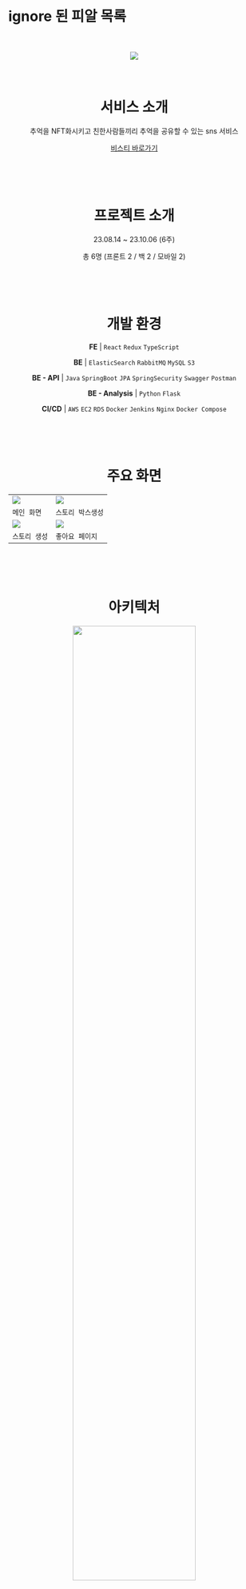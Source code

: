 # ignore 된 피알 목록

<div align=center>

<br>
<br>

<img src="https://github.com/NineToSixVisti/visti/assets/122581063/ef81079d-af4e-4e49-a3c8-766a254b6c51"/>

<br>
<br>
<br>

# 서비스 소개

추억을 NFT화시키고 친한사람들끼리 추억을 공유할 수 있는 sns 서비스

[비스티 바로가기](https://)

<br>
<br>
<br>

# 프로젝트 소개

23.08.14 ~ 23.10.06 (6주)

총 6명 (프론트 2 / 백 2 / 모바일 2)

<br>
<br>
<br>

# 개발 환경

**FE** | `React` `Redux`  `TypeScript` 

**BE** | `ElasticSearch` `RabbitMQ` `MySQL` `S3`

**BE - API** | `Java` `SpringBoot` `JPA` `SpringSecurity` `Swagger` `Postman`

**BE - Analysis** | `Python` `Flask`

**CI/CD** | `AWS` `EC2` `RDS` `Docker` `Jenkins` `Nginx` `Docker Compose`

<br>
<br>
<br>

# 주요 화면

|                                                                                                           |                                                                                                           |
| --------------------------------------------------------------------------------------------------------- | --------------------------------------------------------------------------------------------------------- |
| <img src="https://github.com/NineToSixVisti/visti/assets/122581063/00bb1787-b5fb-438b-8cbe-0fcbf779692e"> | <img src="https://github.com/NineToSixVisti/visti/assets/122581063/00255102-5e89-4960-bb24-522692a3fcae"> |
| `메인 화면`                                                                                               | `스토리 박스생성`                                                                                         |
| <img src="https://github.com/NineToSixVisti/visti/assets/122581063/c7702306-c6cc-405c-9134-37af8d4d1a80"> | <img src="https://github.com/NineToSixVisti/visti/assets/122581063/413512f6-8d87-44e7-b7e2-09dd28fc4566"> |
| `스토리 생성`                                                                              | `좋아요 페이지`                                                           |

<br>
<br>
<br>

# 아키텍처

<img width="70%" src="https://github.com/NineToSixVisti/visti/assets/122581063/bfa76df8-f0ab-4182-b08a-0f3b8c295230">

<br>
<br>
<br>

# ERD

<img width="70%" src="https://user-images.githubusercontent.com/59721896/231406400-f64002b7-f93c-40c3-9867-fad448ecc124.png">

<br>
<br>
<br>

# 와이어 프레임
https://www.figma.com/file/DBLzpID3epm1GBpNFf99oA/9To6_%EB%B9%84%EC%8A%A4%ED%8B%B0?type=design&node-id=0%3A1&mode=design&t=7QhgqdNQAlQ6aNUZ-1

<br>
<br>
<br>

</div>

</div>

## 1. application.properties

```
# MySQL
spring.datasource.url={your db}
spring.datasource.username={your username}
spring.datasource.password={your password}
spring.datasource.driver-class-name=com.mysql.cj.jdbc.Driver


# JPA
spring.jpa.show-sql=true
spring.jpa.properties.hibernate.format_sql=false
spring.jpa.hibernate.ddl-auto=none

# Redis
spring.data.redis.host={localhost}
spring.data.redis.port=6379 {default redis port}

#Logger
logging.level.org.springframework.security=DEBUG

# Swagger springdoc-ui Configuration
springdoc.packages-to-scan=com.spring.demo
springdoc.api-docs.path=/v3/api-docs
springdoc.api-docs.groups.enabled=true
springdoc.api-docs.enabled=true

springdoc.cache.disabled=true
springdoc.show-actuator=true

springdoc.swagger-ui.path=/swagger-ui.html
springdoc.swagger-ui.operations-sorter=alpha
springdoc.swagger-ui.tags-sorter=alpha

springdoc.default-consumes-media-type=application/json;charset=UTF-8
springdoc.default-produces-media-type=application/json;charset=UTF-8

# JWT
jwt.secret.key={secret.key}

# mail
spring.mail.host=smtp.gmail.com
spring.mail.port=587
spring.mail.username={admin email}
spring.mail.password={pass-word}
spring.mail.properties.mail.smtp.auth=true
spring.mail.properties.mail.smtp.timeout=5000
spring.mail.properties.mail.smtp.starttls.enable=true

# S3
cloud.aws.region.static=ap-northeast-2
cloud.aws.stack.auto-=false
cloud.aws.credentials.accessKey={ACCESS_KEY}
cloud.aws.credentials.secretKey={SECRET_KEY}
cloud.aws.s3.bucket=visiti-s3
```

## 2. application-oauth.properties

```
#Naver
spring.security.oauth2.client.registration.naver.client-id=
spring.security.oauth2.client.registration.naver.client-secret=
spring.security.oauth2.client.registration.naver.client-name=Naver
spring.security.oauth2.client.registration.naver.authorization-grant-type=authorization_code
spring.security.oauth2.client.registration.naver.redirect-uri=http://{your domain}/oauth/naver

#Naver Provider
spring.security.oauth2.client.provider.naver.authorization-uri=https://nid.naver.com/oauth2.0/authorize
spring.security.oauth2.client.provider.naver.token-uri=https://nid.naver.com/oauth2.0/token
spring.security.oauth2.client.provider.naver.user-info-uri=https://openapi.naver.com/v1/nid/me
spring.security.oauth2.client.provider.naver.user-name-attribute=response

#Kakao
spring.security.oauth2.client.registration.kakao.client-id=
spring.security.oauth2.client.registration.kakao.redirect-uri=http://{your domain}/oauth/kakao
spring.security.oauth2.client.registration.kakao.authorization-grant-type=authorization_code
spring.security.oauth2.client.registration.kakao.scope=account_email,profile_nickname
spring.security.oauth2.client.registration.kakao.client-name=Kakao
spring.security.oauth2.client.registration.kakao.client-authentication-method=POST

#Kakao Provider
spring.security.oauth2.client.provider.kakao.authorization-uri= https://kauth.kakao.com/oauth/authorize
spring.security.oauth2.client.provider.kakao.token-uri=https://kauth.kakao.com/oauth/token
spring.security.oauth2.client.provider.kakao.user-info-uri=https://kapi.kakao.com/v2/user/me
spring.security.oauth2.client.provider.kakao.user-name-attribute=id
```

926
